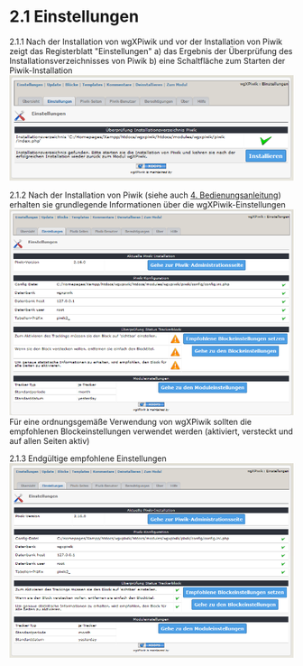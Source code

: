 # 2.1 Einstellungen
2.1.1 Nach der Installation von wgXPiwik und vor der Installation von Piwik zeigt das Registerblatt "Einstellungen" 
a) das Ergebnis der Überprüfung des Installationsverzeichnisses von Piwik
b) eine Schaltfläche zum Starten der Piwik-Installation
![](../assets/2admin_settings1.png)

2.1.2 Nach der Installation von Piwik (siehe auch 
[4. Bedienungsanleitung](4operations.md)) erhalten sie grundlegende Informationen über die wgXPiwik-Einstellungen
![](../assets/2admin_settings2.png)
Für eine ordnungsgemäße Verwendung von wgXPiwik sollten die empfohlenen Blockeinstellungen verwendet werden (aktiviert, versteckt und auf allen Seiten aktiv)

2.1.3 Endgültige empfohlene Einstellungen
![](../assets/2admin_settings3.png)
